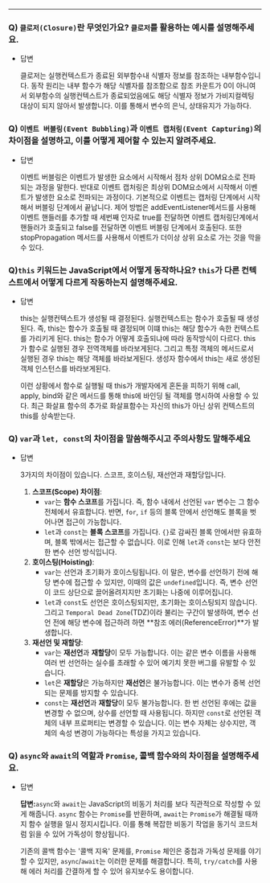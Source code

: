 
---

### Q) `클로저(Closure)`란 무엇인가요? `클로저`를 활용하는 예시를 설명해주세요.

- 답변
    
    클로저는 실행컨텍스트가 종료된 외부함수내 식별자 정보를 참조하는 내부함수입니다. 동작 원리는 내부 함수가 해당 식별자를 참조함으로 참조 카운트가 0이 아니여서 외부함수의 실행컨텍스트가 종료되었음에도 해당 식별자 정보가 가비지컬렉팅 대상이 되지 않아서 발생합니다. 이를 통해서 변수의 은닉, 상태유지가 가능하다.
    

### Q) `이벤트 버블링(Event Bubbling)`과 `이벤트 캡처링(Event Capturing)`의 차이점을 설명하고, 이를 어떻게 제어할 수 있는지 알려주세요.

- 답변
    
    이벤트 버블링은 이벤트가 발생한 요소에서 시작해서 점차 상위 DOM요소로 전파되는 과정을 말한다. 반대로 이벤트 캡처링은 최상위 DOM요소에서 시작해서 이벤트가 발생한 요소로 전파되는 과정이다. 기본적으로 이벤트는 캡처링 단계에서 시작해서 버블링 단계에서 끝납니다. 제어 방법은 addEventListener메서드를 사용해 이벤트 핸들러를 추가할 때 세번째 인자로 true를 전달하면 이벤트 캡처링단계에서 핸들러가 호출되고 false를 전달하면 이벤트 버블링 단계에서 호출된다. 또한 stopPropagation 메서드를 사용해서 이벤트가 더이상 상위 요소로 가는 것을 막을 수 있다.
    

### Q)**`this` 키워드는 JavaScript에서 어떻게 동작하나요? `this`가 다른 컨텍스트에서 어떻게 다르게 작동하는지 설명해주세요.**

- 답변
    
    this는 실행컨텍스트가 생성될 때 결정된다. 실행컨텍스트는 함수가 호출될 때 생성된다. 즉, this는 함수가 호출될 때 결정되며 이떄 this는 해당 함수가 속한 컨텍스트를 가리키게 된다. this는 함수가 어떻게 호출되냐에 따라 동작방식이 다르다. this가 함수로 실행된 경우 전역객체를 바라보게된다. 그리고 특정 객체의 메서드로서 실행된 경우 this는 해당 객체를 바라보게된다. 생성자 함수에서 this는 새로 생성된 객체 인스턴스를 바라보게된다.
    
    이런 상황에서 함수로 실행될 때 this가 개발자에게 혼돈을 피하기 위해 call, apply, bind와 같은 메서드를 통해 this에 바인딩 될 객체를 명시하여 사용할 수 있다. 최근 화살표 함수의 추가로 화살표함수는 자신의 this가 아닌 상위 컨텍스트의 this를 상속받는다.

### Q) `var`과 `let, const`의 차이점을 말씀해주시고 주의사항도 말해주세요

- 답변
    
    3가지의 차이점이 있습니다. 스코프, 호이스팅, 재선언과 재할당입니다.
    
    1. **스코프(Scope) 차이점**:
        - `var`는 **함수 스코프**를 가집니다. 즉, 함수 내에서 선언된 `var` 변수는 그 함수 전체에서 유효합니다. 반면, `for`, `if` 등의 블록 안에서 선언해도 블록을 벗어나면 접근이 가능합니다.
        - `let`과 `const`는 **블록 스코프**를 가집니다. `{}`로 감싸진 블록 안에서만 유효하며, 블록 밖에서는 접근할 수 없습니다. 이로 인해 `let`과 `const`는 보다 안전한 변수 선언 방식입니다.
    2. **호이스팅(Hoisting)**:
        - `var`는 선언과 초기화가 호이스팅됩니다. 이 말은, 변수를 선언하기 전에 해당 변수에 접근할 수 있지만, 이때의 값은 `undefined`입니다. 즉, 변수 선언이 코드 상단으로 끌어올려지지만 초기화는 나중에 이루어집니다.
        - `let`과 `const`도 선언은 호이스팅되지만, 초기화는 호이스팅되지 않습니다. 그리고 `Temporal Dead Zone`(TDZ)이라 불리는 구간이 발생하여, 변수 선언 전에 해당 변수에 접근하려 하면 **참조 에러(ReferenceError)**가 발생합니다.
    3. **재선언 및 재할당**:
        - `var`는 **재선언**과 **재할당**이 모두 가능합니다. 이는 같은 변수 이름을 사용해 여러 번 선언하는 실수를 초래할 수 있어 예기치 못한 버그를 유발할 수 있습니다.
        - `let`은 **재할당**은 가능하지만 **재선언**은 불가능합니다. 이는 변수가 중복 선언되는 문제를 방지할 수 있습니다.
        - `const`는 **재선언**과 **재할당**이 모두 불가능합니다. 한 번 선언된 후에는 값을 변경할 수 없으며, 상수를 선언할 때 사용됩니다. 하지만 `const`로 선언된 객체의 내부 프로퍼티는 변경할 수 있습니다. 이는 변수 자체는 상수지만, 객체의 속성 변경이 가능하다는 특성을 가지고 있습니다.

### Q) `async`와 `await`의 역할과 `Promise`, 콜백 함수와의 차이점을 설명해주세요.

- 답변
    
    **답변:**`async`와 `await`는 JavaScript의 비동기 처리를 보다 직관적으로 작성할 수 있게 해줍니다. `async` 함수는 `Promise`를 반환하며, `await`는 `Promise`가 해결될 때까지 함수 실행을 일시 정지시킵니다. 이를 통해 복잡한 비동기 작업을 동기식 코드처럼 읽을 수 있어 가독성이 향상됩니다.
    
    기존의 콜백 함수는 '콜백 지옥' 문제를, `Promise` 체인은 중첩과 가독성 문제를 야기할 수 있지만, `async`/`await`는 이러한 문제를 해결합니다. 특히, `try/catch`를 사용해 에러 처리를 간결하게 할 수 있어 유지보수도 용이합니다.